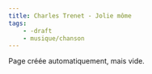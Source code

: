 ```yaml
---
title: Charles Trenet - Jolie môme
tags:
    - -draft
    - musique/chanson
---
```


Page créée automatiquement, mais vide.
